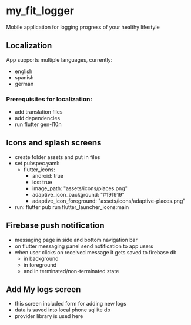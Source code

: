 # my_fit_logger
Mobile application for logging progress of your healthy lifestyle

## Localization
App supports multiple languages, currently:
- english
- spanish
- german

### Prerequisites for localization:
- add translation files
- add dependencies
- run flutter gen-l10n

## Icons and splash screens
- create folder assets and put in files
- set pubspec.yaml:
  - flutter_icons:
    - android: true
    - ios: true
    - image_path: "assets/icons/places.png"
    - adaptive_icon_background: "#191919"
    - adaptive_icon_foreground: "assets/icons/adaptive-places.png"
- run: flutter pub run flutter_launcher_icons:main

## Firebase push notification
- messaging page in side and bottom navigation bar
- on flutter messaging panel send notification to app users
- when user clicks on received message it gets saved to firebase db
  - in background
  - in foreground
  - and in terminated/non-terminated state 

## Add My logs screen
- this screen included form for adding new logs
- data is saved into local phone sqllite db
- provider library is used here
